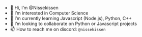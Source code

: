 - 👋 Hi, I’m @Nissekissen
- 👀 I’m interested in Computer Science
- 🌱 I’m currently learning Javascript (Node.js), Python, C++
- 💞️ I’m looking to collaborate on Python or Javascript projects
- 📫 How to reach me on discord: `@nissekissen`

<!---
Nissekissen/Nissekissen is a ✨ special ✨ repository because its `README.md` (this file) appears on your GitHub profile.
You can click the Preview link to take a look at your changes.
--->
